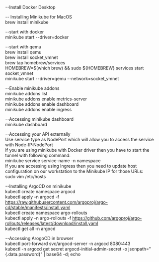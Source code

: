 --Install Docker Desktop  

-- Installing Minikube for MacOS  
brew install minikube  

--start with docker  
minikube start --driver=docker  

--start with qemu  
brew install qemu  
brew install socket_vmnet  
brew tap homebrew/services  
HOMEBREW=$(which brew) && sudo ${HOMEBREW} services start socket_vmnet  
minikube start --driver=qemu --network=socket_vmnet

--Enable minikube addons  
minikube addons list  
minikube addons enable metrics-server  
minikube addons enable dashboard  
minikube addons enable ingress  

--Accessing minikube dashboard  
minikube dashboard  

--Accessing your API externally  
Use service type as NodePort which will allow you to access the service with Node-IP:NodePort  
If you are using minikube with Docker driver then you have to start the tunnel with following command:  
minikube service service-name -n namespace  
If you are accessing using Ingress then you need to update host configuration on our workstation to the Minikube IP for those URLs:  
sudo vim /etc‌‌/‌hosts  

--Installing ArgoCD on minikube  
kubectl create namespace argocd  
kubectl apply -n argocd -f https://raw.githubusercontent.com/argoproj/argo-cd/stable/manifests/install.yaml  
kubectl create namespace argo-rollouts  
kubectl apply -n argo-rollouts -f https://github.com/argoproj/argo-rollouts/releases/latest/download/install.yaml  
kubectl get all -n argocd  

--Accessing ArogoCD in browser  
kubectl port-forward svc/argocd-server -n argocd 8080:443  
kubectl -n argocd get secret argocd-initial-admin-secret -o jsonpath="{.data.password}" | base64 -d; echo
